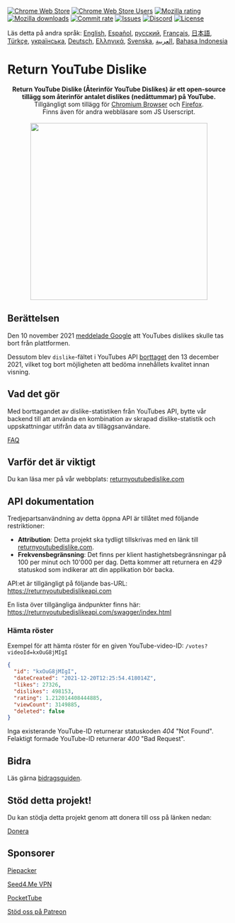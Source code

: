 [![Chrome Web Store](https://img.shields.io/chrome-web-store/stars/gebbhagfogifgggkldgodflihgfeippi?label=Chrome%20Rating&style=flat&logo=google)](https://chromewebstore.google.com/detail/return-youtube-dislike/gebbhagfogifgggkldgodflihgfeippi)
[![Chrome Web Store Users](https://img.shields.io/chrome-web-store/users/gebbhagfogifgggkldgodflihgfeippi?label=Chrome%20Users&style=flat&logo=google)](https://chromewebstore.google.com/detail/return-youtube-dislike/gebbhagfogifgggkldgodflihgfeippi)
[![Mozilla rating](https://img.shields.io/amo/stars/return-youtube-dislikes?label=Firefox%20Rating&style=flat&logo=firefox)](https://addons.mozilla.org/en-US/firefox/addon/return-youtube-dislikes/)
[![Mozilla downloads](https://img.shields.io/amo/users/return-youtube-dislikes?label=Firefox%20Users&style=flat&logo=firefox)](https://addons.mozilla.org/en-US/firefox/addon/return-youtube-dislikes/)
[![Commit rate](https://img.shields.io/github/commit-activity/m/Anarios/return-youtube-dislike?label=Commits&style=flat)](https://github.com/Anarios/return-youtube-dislike/commits/main)
[![Issues](https://img.shields.io/github/issues/Anarios/return-youtube-dislike?style=flat&label=Issues)](https://github.com/Anarios/return-youtube-dislike/issues)
[![Discord](https://img.shields.io/discord/909435648170160229?label=Discord&style=flat&logo=discord)](https://discord.gg/UMxyMmCgfF)
[![License](https://img.shields.io/badge/License-GPLv3-blue.svg?style=flat)](https://github.com/Anarios/return-youtube-dislike/blob/main/LICENSE)

Läs detta på andra språk: [English](README.md), [Español](READMEes.md), [русский](READMEru.md), [Français](READMEfr.md), [日本語](READMEja.md), [Türkçe](READMEtr.md), [українська](READMEuk.md), [Deutsch](READMEde.md), [Ελληνικά](READMEgr.md), [Svenska](READMEsv.md), [العربية](READMEar.md), [Bahasa Indonesia](READMEid.md)

# Return YouTube Dislike

<p align="center">
    <b>Return YouTube Dislike (Återinför YouTube Dislikes) är ett open-source tillägg som återinför antalet dislikes (nedåttummar) på YouTube.</b><br>
    Tillgängligt som tillägg för <a href="https://chromewebstore.google.com/detail/return-youtube-dislike/gebbhagfogifgggkldgodflihgfeippi">Chromium Browser</a> och <a href="https://addons.mozilla.org/en-US/firefox/addon/return-youtube-dislikes/">Firefox</a>.<br>
    Finns även för andra webbläsare som JS Userscript.<br><br>
    <img width="400px" src="https://user-images.githubusercontent.com/18729296/141743755-2be73297-250e-4cd1-ac93-8978c5a39d10.png"/>
</p>

## Berättelsen <!-- The Story -->

Den 10 november 2021 [meddelade Google](https://blog.youtube/news-and-events/update-to-youtube/) att YouTubes dislikes skulle tas bort från plattformen.

Dessutom blev `dislike`-fältet i YouTubes API [borttaget](https://support.google.com/youtube/thread/134791097/update-to-youtube-dislike-counts) den 13 december 2021, vilket tog bort möjligheten att bedöma innehållets kvalitet innan visning.

## Vad det gör <!-- What it Does -->

Med borttagandet av dislike-statistiken från YouTubes API, bytte vår backend till att använda en kombination av skrapad dislike-statistik och uppskattningar utifrån data av tilläggsanvändare.

[FAQ](https://github.com/Anarios/return-youtube-dislike/blob/main/Docs/FAQ.md)

## Varför det är viktigt <!-- Why it Matters -->

Du kan läsa mer på vår webbplats: [returnyoutubedislike.com](https://www.returnyoutubedislike.com/)

## API dokumentation <!-- API documentation -->

Tredjepartsanvändning av detta öppna API är tillåtet med följande restriktioner:

- **Attribution**: Detta projekt ska tydligt tillskrivas med en länk till [returnyoutubedislike.com](https://returnyoutubedislike.com/).
- **Frekvensbegränsning**: Det finns per klient hastighetsbegränsningar på 100 per minut och 10'000 per dag. Detta kommer att returnera en _429_ statuskod som indikerar att din applikation bör backa.

API:et är tillgängligt på följande bas-URL:
https://returnyoutubedislikeapi.com

En lista över tillgängliga ändpunkter finns här:
https://returnyoutubedislikeapi.com/swagger/index.html

### Hämta röster <!-- Get votes -->

Exempel för att hämta röster för en given YouTube-video-ID:
`/votes?videoId=kxOuG8jMIgI`

```json
{
  "id": "kxOuG8jMIgI",
  "dateCreated": "2021-12-20T12:25:54.418014Z",
  "likes": 27326,
  "dislikes": 498153,
  "rating": 1.212014408444885,
  "viewCount": 3149885,
  "deleted": false
}
```

Inga existerande YouTube-ID returnerar statuskoden _404_ "Not Found".
Felaktigt formade YouTube-ID returnerar _400_ "Bad Request".

<!---
## API Dokumentation

Du kommer åt all dokumentation på vår webbplats.
[https://returnyoutubedislike.com/documentation/](https://returnyoutubedislike.com/documentation/) -->

## Bidra <!-- Contributing -->

Läs gärna [bidragsguiden](https://github.com/Anarios/return-youtube-dislike/blob/main/CONTRIBUTING.md).

## Stöd detta projekt! <!-- Support this project! -->

Du kan stödja detta projekt genom att donera till oss på länken nedan:

[Donera](https://returnyoutubedislike.com/donate)

## Sponsorer <!-- Sponsors -->

[Piepacker](https://piepacker.com)

[Seed4.Me VPN](https://www.seed4.me/users/register?gift=ReturnYoutubeDislike)

[PocketTube](https://yousub.info/?utm_source=returnyoutubedislike)

[Stöd oss på Patreon](https://www.patreon.com/join/returnyoutubedislike/checkout?rid=8008601)
